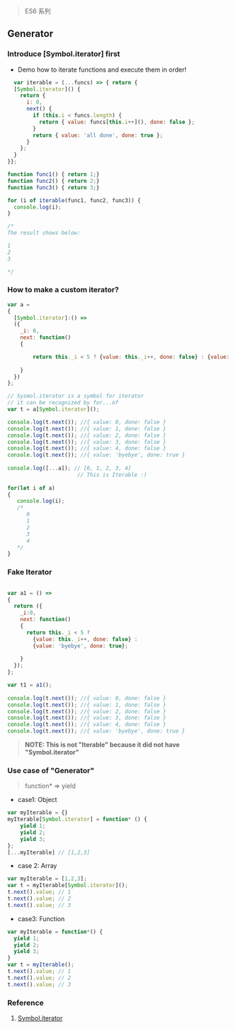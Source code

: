 > ES6 系列

## Generator

### Introduce [Symbol.iterator] first

* Demo how to iterate functions and execute them in order!
```js
  var iterable = (...funcs) => { return {
  [Symbol.iterator]() {
    return {
      i: 0,
      next() {
        if (this.i < funcs.length) {
          return { value: funcs[this.i++](), done: false };
        }
        return { value: 'all done', done: true };
      }
    };
  }
}};

function func1() { return 1;}
function func2() { return 2;}
function func3() { return 3;}

for (i of iterable(func1, func2, func3)) {
  console.log(i);
}

/*
The result shows below:

1
2
3

*/
```

### How to make a custom iterator?
```js
var a = 
{
  [Symbol.iterator]:() => 
  ({
    _i: 0,
    next: function()
    {

        return this._i < 5 ? {value: this._i++, done: false} : {value: 'byebye', done: true};
      
    }
  })
};

// Sysmol.iterator is a symbol for iterator
// it can be recognized by for...of
var t = a[Symbol.iterator]();

console.log(t.next()); //{ value: 0, done: false }
console.log(t.next()); //{ value: 1, done: false } 
console.log(t.next()); //{ value: 2, done: false } 
console.log(t.next()); //{ value: 3, done: false } 
console.log(t.next()); //{ value: 4, done: false } 
console.log(t.next()); //{ value: 'byebye', done: true }
  
console.log([...a]); // [0, 1, 2, 3, 4]
                      // This is Iterable :)
                      
for(let i of a)
{
   console.log(i);
   /*
      0
      1
      2
      3
      4
   */
}
```

### Fake Iterator

```js

var a1 = () => 
{
  return ({
    _i:0,
    next: function()
    {
      return this._i < 5 ? 
        {value: this._i++, done: false} : 
        {value: 'byebye', done: true};
      
    }
  });
};

var t1 = a1();
  
console.log(t.next()); //{ value: 0, done: false }
console.log(t.next()); //{ value: 1, done: false } 
console.log(t.next()); //{ value: 2, done: false } 
console.log(t.next()); //{ value: 3, done: false } 
console.log(t.next()); //{ value: 4, done: false } 
console.log(t.next()); //{ value: 'byebye', done: true }

```
> **NOTE: This is not "Iterable" because it did not have "Symbol.iterator"**

### Use case of "Generator"
> function* => yield

* case1: Object
```js
var myIterable = {}
myIterable[Symbol.iterator] = function* () {
    yield 1;
    yield 2;
    yield 3;
};
[...myIterable] // [1,2,3]

```

* case 2: Array
```js
var myIterable = [1,2,3];
var t = myIterable[Symbol.iterator]();
t.next().value; // 1
t.next().value; // 2
t.next().value; // 3
```

*  case3: Function
```js
var myIterable = function*() {
  yield 1;
  yield 2;
  yield 3;
}
var t = myIterable();
t.next().value; // 1
t.next().value; // 2
t.next().value; // 3
```


### Reference

1. [Symbol.iterator](https://developer.mozilla.org/en-US/docs/Web/JavaScript/Reference/Global_Objects/Symbol/iterator)
